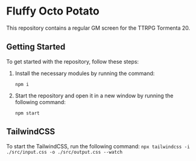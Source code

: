 # Fluffy Octo Potato

This repository contains a regular GM screen for the TTRPG Tormenta 20.

## Getting Started

To get started with the repository, follow these steps:

1. Install the necessary modules by running the command:
    ```
    npm i
    ```

2. Start the repository and open it in a new window by running the following command:
    ```
    npm start
    ```

## TailwindCSS

To start the TailwindCSS, run the following command:
    ```
    npx tailwindcss -i ./src/input.css -o ./src/output.css --watch
    ```
